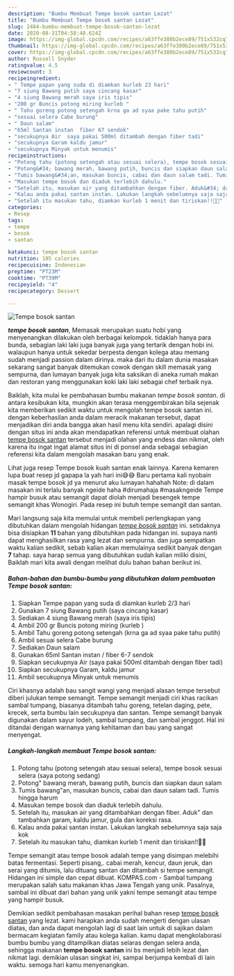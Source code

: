 ```yaml
---
description: "Bumbu Membuat Tempe bosok santan Lezat"
title: "Bumbu Membuat Tempe bosok santan Lezat"
slug: 2484-bumbu-membuat-tempe-bosok-santan-lezat
date: 2020-08-31T04:58:48.624Z
image: https://img-global.cpcdn.com/recipes/a63ffe380b2ece89/751x532cq70/tempe-bosok-santan-foto-resep-utama.jpg
thumbnail: https://img-global.cpcdn.com/recipes/a63ffe380b2ece89/751x532cq70/tempe-bosok-santan-foto-resep-utama.jpg
cover: https://img-global.cpcdn.com/recipes/a63ffe380b2ece89/751x532cq70/tempe-bosok-santan-foto-resep-utama.jpg
author: Russell Snyder
ratingvalue: 4.5
reviewcount: 3
recipeingredient:
- " Tempe papan yang suda di diamkan kurleb 23 hari"
- "7 siung Bawang putih saya cincang kasar"
- "4 siung Bawang merah saya iris tipis"
- "200 gr Buncis potong miring kurleb "
- " Tahu goreng potong setengah krna ga ad syaa pake tahu putih"
- "sesuai selera Cabe burung"
- " Daun salam"
- "65ml Santan instan  fiber 67 sendok"
- "secukupnya Air  saya pakai 500ml ditambah dengan fiber tadi"
- "secukupnya Garam kaldu jamur"
- "secukupnya Minyak untuk menumis"
recipeinstructions:
- "Potong tahu (potong setengah atau sesuai selera), tempe bosok sesuai selera (saya potong sedang)"
- "Potong&#34; bawang merah, bawang putih, buncis dan siapkan daun salam"
- "Tumis bawang&#34;an, masukan buncis, cabai dan daun salam tadi. Tumis hingga harum"
- "Masukan tempe bosok dan diaduk terlebih dahulu."
- "Setelah itu, masukan air yang ditambahkan dengan fiber. Aduk&#34; dan tambahkan garam, kaldu jamur, gula dan koreksi rasa."
- "Kalau anda pakai santan instan. Lakukan langkah sebelumnya saja saja kok"
- "Setelah itu masukan tahu, diamkan kurleb 1 menit dan tiriskan!!🎉🎉"
categories:
- Resep
tags:
- tempe
- bosok
- santan

katakunci: tempe bosok santan 
nutrition: 105 calories
recipecuisine: Indonesian
preptime: "PT23M"
cooktime: "PT39M"
recipeyield: "4"
recipecategory: Dessert

---
```



![Tempe bosok santan](https://img-global.cpcdn.com/recipes/a63ffe380b2ece89/751x532cq70/tempe-bosok-santan-foto-resep-utama.jpg)

<b><i>tempe bosok santan</i></b>, Memasak merupakan suatu hobi yang menyenangkan dilakukan oleh berbagai kelompok. tidaklah hanya para bunda, sebagian laki laki juga banyak juga yang tertarik dengan hobi ini. walaupun hanya untuk sekedar berpesta dengan kolega atau memang sudah menjadi passion dalam dirinya. maka dari itu dalam dunia masakan sekarang sangat banyak ditemukan cowok dengan skill memasak yang sempurna, dan lumayan banyak juga kita saksikan di aneka rumah makan dan restoran yang menggunakan koki laki laki sebagai chef terbaik nya.

Baiklah, kita mulai ke pembahasan bumbu makanan <i>tempe bosok santan</i>. di antara kesibukan kita, mungkin akan terasa menggembirakan bila sejenak kita memberikan sedikit waktu untuk mengolah tempe bosok santan ini. dengan keberhasilan anda dalam meracik makanan tersebut, dapat menjadikan diri anda bangga akan hasil menu kita sendiri. apalagi disini dengan situs ini anda akan mendapatkan referensi untuk membuat olahan <u>tempe bosok santan</u> tersebut menjadi olahan yang endess dan nikmat, oleh karena itu ingat ingat alamat situs ini di ponsel anda sebagai sebagian referensi kita dalam mengolah masakan baru yang enak.

Lihat juga resep Tempe bosok kuah santan enak lainnya. Karena kemaren lupa buat resep jd gapapa la yah hari ini😅😅 Baru pertama kali nyobain masak tempe bosok jd ya menurut aku lumayan hahahah Note: di dalam masakan ini terlalu banyak ngeide haha #dirumahaja #masakngeide Tempe hampir busuk atau semangit dapat diolah menjadi besengek tempe semangit khas Wonogiri. Pada resep ini butuh tempe semangit dan santan.


Mari langsung saja kita memulai untuk membeli perlengkapan yang dibutuhkan dalam mengolah hidangan <u><i>tempe bosok santan</i></u> ini. setidaknya bisa disiapkan <b>11</b> bahan yang dibutuhkan pada hidangan ini. supaya nanti dapat menghasilkan rasa yang lezat dan sempurna. dan juga sempatkan waktu kalian sedikit, sebab kalian akan memulainya sedikit banyak dengan <b>7</b> tahap. saya harap semua yang dibutuhkan sudah kalian miliki disini, Baiklah mari kita awali dengan melihat dulu bahan bahan berikut ini.

<!--inarticleads1-->

##### Bahan-bahan dan bumbu-bumbu yang dibutuhkan dalam pembuatan Tempe bosok santan:

1. Siapkan  Tempe papan yang suda di diamkan kurleb 2/3 hari
1. Gunakan 7 siung Bawang putih (saya cincang kasar)
1. Sediakan 4 siung Bawang merah (saya iris tipis)
1. Ambil 200 gr Buncis potong miring (kurleb )
1. Ambil  Tahu goreng potong setengah (krna ga ad syaa pake tahu putih)
1. Ambil sesuai selera Cabe burung
1. Sediakan  Daun salam
1. Gunakan 65ml Santan instan / fiber 6-7 sendok
1. Siapkan secukupnya Air  (saya pakai 500ml ditambah dengan fiber tadi)
1. Siapkan secukupnya Garam, kaldu jamur
1. Ambil secukupnya Minyak untuk menumis


Ciri khasnya adalah bau sangit wangi yang menjadi alasan tempe tersebut diberi julukan tempe semangit. Tempe semangit menjadi ciri khas racikan sambal tumpang, biasanya ditambah tahu goreng, tetelan daging, pete, krecek, serta bumbu lain secukupnya dan santan. Tempe semangit banyak digunakan dalam sayur lodeh, sambal tumpang, dan sambal jenggot. Hal ini ditandai dengan warnanya yang kehitaman dan bau yang sangat menyengat. 

<!--inarticleads2-->

##### Langkah-langkah membuat Tempe bosok santan:

1. Potong tahu (potong setengah atau sesuai selera), tempe bosok sesuai selera (saya potong sedang)
1. Potong&#34; bawang merah, bawang putih, buncis dan siapkan daun salam
1. Tumis bawang&#34;an, masukan buncis, cabai dan daun salam tadi. Tumis hingga harum
1. Masukan tempe bosok dan diaduk terlebih dahulu.
1. Setelah itu, masukan air yang ditambahkan dengan fiber. Aduk&#34; dan tambahkan garam, kaldu jamur, gula dan koreksi rasa.
1. Kalau anda pakai santan instan. Lakukan langkah sebelumnya saja saja kok
1. Setelah itu masukan tahu, diamkan kurleb 1 menit dan tiriskan!!🎉🎉


Tempe semangit atau tempe bosok adalah tempe yang disimpan melebihi batas fermentasi. Seperti pisang,. cabai merah, kencur, daun jeruk, dan serai yang ditumis, lalu dituang santan dan ditambah si tempe semangit. Hidangan ini simple dan cepat dibuat. KOMPAS.com - Sambal tumpang merupakan salah satu makanan khas Jawa Tengah yang unik. Pasalnya, sambal ini dibuat dari bahan yang unik yakni tempe semangit atau tempe yang hampir busuk. 

Demikian sedikit pembahasan masakan perihal bahan resep <u>tempe bosok santan</u> yang lezat. kami harapkan anda sudah mengerti dengan ulasan diatas, dan anda dapat mengolah lagi di saat lain untuk di sajikan dalam bermacam kegiatan family atau kolega kalian. kamu dapat mengkolaborasi bumbu bumbu yang ditampilkan diatas selaras dengan selera anda, sehingga makanan <b>tempe bosok santan</b> ini bs menjadi lebih lezat dan nikmat lagi. demikian ulasan singkat ini, sampai berjumpa kembali di lain waktu. semoga hari kamu menyenangkan.
